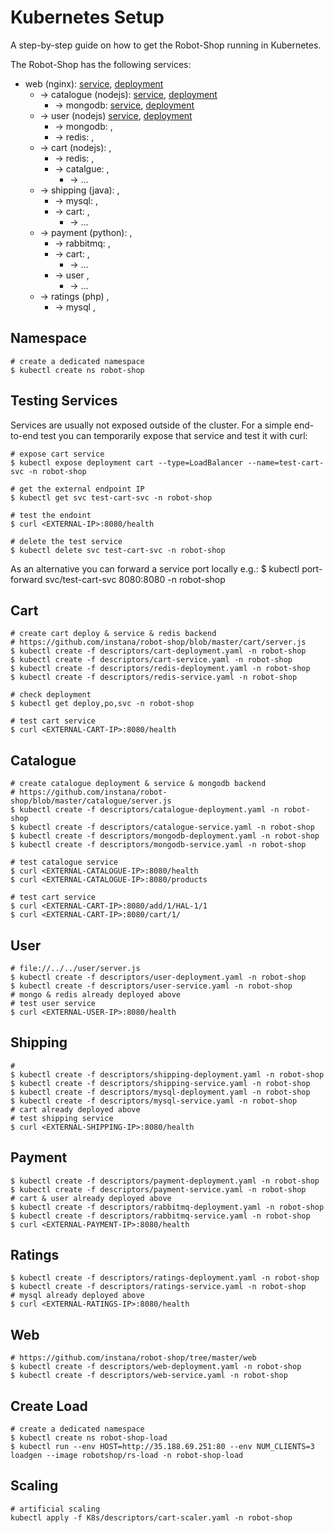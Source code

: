# Kubernetes Setup

A step-by-step guide on how to get the Robot-Shop running in Kubernetes.

The Robot-Shop has the following services:


* web (nginx): [service](./descriptors/web-service.yaml), [deployment](./descriptors/web-deployment.yaml)
    * -> catalogue (nodejs): [service](./descriptors/catalogue-service.yaml), [deployment](./descriptors/catalogue-deployment.yaml)
        * -> mongodb: [service](./descriptors/mongodb-service.yaml), [deployment](./descriptors/mongodb-deployment.yaml)
    * -> user (nodejs) [service](./descriptors/user-service.yaml), [deployment](./descriptors/user-deployment.yaml)
        * -> mongodb: [](./descriptors/mongodb-service.yaml), [](./descriptors/mongodb-deployment.yaml)
        * -> redis: [](./descriptors/redis-service.yaml), [](./descriptors/redis-deployment.yaml)
    * -> cart (nodejs): [](./descriptors/cart-service.yaml), [](./descriptors/cart-deployment.yaml)
        * -> redis: [](./descriptors/redis-service.yaml), [](./descriptors/redis-deployment.yaml)
        * -> catalgue: [](./descriptors/catalogue-service.yaml), [](./descriptors/catalogue-deployment.yaml)
            * -> ...  
    * -> shipping (java): [](./descriptors/shipping-service.yaml), [](./descriptors/shipping-deployment.yaml)
        * -> mysql: [](./descriptors/mysql-service.yaml), [](./descriptors/mysql-deployment.yaml)
        * -> cart: [](./descriptors/cart-service.yaml), [](./descriptors/cart-deployment.yaml)
            * -> ...
    * -> payment (python): [](./descriptors/payment-service.yaml), [](./descriptors/payment-deployment.yaml)
        * -> rabbitmq: [](./descriptors/rabbitmq-service.yaml), [](./descriptors/rabbitmq-deployment.yaml)
        * -> cart: [](./descriptors/cart-service.yaml), [](./descriptors/cart-deployment.yaml)
            * -> ...
        * -> user  [](./descriptors/user-service.yaml), [](./descriptors/user-deployment.yaml)
            * -> ...
    * -> ratings (php) [](./descriptors/ratings-service.yaml), [](./descriptors/ratings-deployment.yaml)
        * -> mysql [](./descriptors/mysql-service.yaml), [](./descriptors/mysql-deployment.yaml)



## Namespace

    # create a dedicated namespace
    $ kubectl create ns robot-shop

## Testing Services

Services are usually not exposed outside of the cluster. For a simple end-to-end test you can temporarily expose that service and test it with curl:

    # expose cart service
    $ kubectl expose deployment cart --type=LoadBalancer --name=test-cart-svc -n robot-shop

    # get the external endpoint IP
    $ kubectl get svc test-cart-svc -n robot-shop

    # test the endoint
    $ curl <EXTERNAL-IP>:8080/health

    # delete the test service
    $ kubectl delete svc test-cart-svc -n robot-shop

As an alternative you can forward a service port locally e.g.:
    $ kubectl port-forward svc/test-cart-svc 8080:8080 -n robot-shop

## Cart

    # create cart deploy & service & redis backend
    # https://github.com/instana/robot-shop/blob/master/cart/server.js
    $ kubectl create -f descriptors/cart-deployment.yaml -n robot-shop
    $ kubectl create -f descriptors/cart-service.yaml -n robot-shop
    $ kubectl create -f descriptors/redis-deployment.yaml -n robot-shop
    $ kubectl create -f descriptors/redis-service.yaml -n robot-shop

    # check deployment 
    $ kubectl get deploy,po,svc -n robot-shop

    # test cart service
    $ curl <EXTERNAL-CART-IP>:8080/health

## Catalogue

    # create catalogue deployment & service & mongodb backend
    # https://github.com/instana/robot-shop/blob/master/catalogue/server.js
    $ kubectl create -f descriptors/catalogue-deployment.yaml -n robot-shop
    $ kubectl create -f descriptors/catalogue-service.yaml -n robot-shop
    $ kubectl create -f descriptors/mongodb-deployment.yaml -n robot-shop
    $ kubectl create -f descriptors/mongodb-service.yaml -n robot-shop

    # test catalogue service
    $ curl <EXTERNAL-CATALOGUE-IP>:8080/health
    $ curl <EXTERNAL-CATALOGUE-IP>:8080/products

    # test cart service
    $ curl <EXTERNAL-CART-IP>:8080/add/1/HAL-1/1
    $ curl <EXTERNAL-CART-IP>:8080/cart/1/

## User

    # file://../../user/server.js
    $ kubectl create -f descriptors/user-deployment.yaml -n robot-shop
    $ kubectl create -f descriptors/user-service.yaml -n robot-shop
    # mongo & redis already deployed above
    # test user service
    $ curl <EXTERNAL-USER-IP>:8080/health

## Shipping

    # 
    $ kubectl create -f descriptors/shipping-deployment.yaml -n robot-shop
    $ kubectl create -f descriptors/shipping-service.yaml -n robot-shop
    $ kubectl create -f descriptors/mysql-deployment.yaml -n robot-shop
    $ kubectl create -f descriptors/mysql-service.yaml -n robot-shop
    # cart already deployed above
    # test shipping service
    $ curl <EXTERNAL-SHIPPING-IP>:8080/health

## Payment

    $ kubectl create -f descriptors/payment-deployment.yaml -n robot-shop
    $ kubectl create -f descriptors/payment-service.yaml -n robot-shop
    # cart & user already deployed above
    $ kubectl create -f descriptors/rabbitmq-deployment.yaml -n robot-shop
    $ kubectl create -f descriptors/rabbitmq-service.yaml -n robot-shop
    $ curl <EXTERNAL-PAYMENT-IP>:8080/health

## Ratings
    $ kubectl create -f descriptors/ratings-deployment.yaml -n robot-shop
    $ kubectl create -f descriptors/ratings-service.yaml -n robot-shop
    # mysql already deployed above
    $ curl <EXTERNAL-RATINGS-IP>:8080/health


## Web

    # https://github.com/instana/robot-shop/tree/master/web
    $ kubectl create -f descriptors/web-deployment.yaml -n robot-shop
    $ kubectl create -f descriptors/web-service.yaml -n robot-shop


## Create Load

    # create a dedicated namespace
    $ kubectl create ns robot-shop-load
    $ kubectl run --env HOST=http://35.188.69.251:80 --env NUM_CLIENTS=3 loadgen --image robotshop/rs-load -n robot-shop-load

## Scaling

    # artificial scaling
    kubectl apply -f K8s/descriptors/cart-scaler.yaml -n robot-shop
